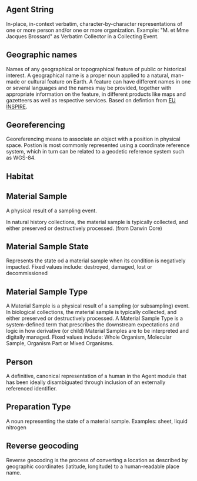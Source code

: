 ## Agent String
In-place, in-context verbatim, character-by-character representations of one or more person and/or one or more organization. Example: "M. et Mme Jacques Brossard" as Verbatim Collector in a Collecting Event.

## Geographic names
Names of any geographical or topographical feature of public or historical interest. A geographical name is a proper noun applied to a natural, man-made or cultural feature on Earth. A feature can have different names in one or several languages and the names may be provided, together with appropriate information on the feature, in different products like maps and gazetteers as well as respective services. Based on defintion from [EU INSPIRE](https://inspire.ec.europa.eu/theme/gn).

## Georeferencing
Georeferencing means to associate an object with a position in physical space. Postion is most commonly represented using a coordinate reference system, which in turn can be related to a geodetic reference system such as WGS-84.

## Habitat

## Material Sample
A physical result of a sampling event.

In natural history collections, the material sample is typically collected, and either preserved or destructively processed. (from Darwin Core)

## Material Sample State
Represents the state od a material sample when its condition is negatively impacted. Fixed values include: destroyed, damaged, lost or decommissioned

## Material Sample Type
A Material Sample is a physical result of a sampling (or subsampling) event. In biological collections, the material sample is typically collected, and either preserved or destructively processed. A Material Sample Type is a system-defined term that prescribes the downstream expectations and logic in how derivative (or child) Material Samples are to be interpreted and digitally managed.
Fixed values include: Whole Organism, Molecular Sample, Organism Part or Mixed Organisms.

## Person
A definitive, canonical representation of a human in the Agent module that has been ideally disambiguated through inclusion of an externally referenced identifier.

## Preparation Type
A noun representing the state of a material sample. Examples: sheet, liquid nitrogen

## Reverse geocoding
Reverse geocoding is the process of converting a location as described by geographic coordinates (latitude, longitude) to a human-readable place name.
